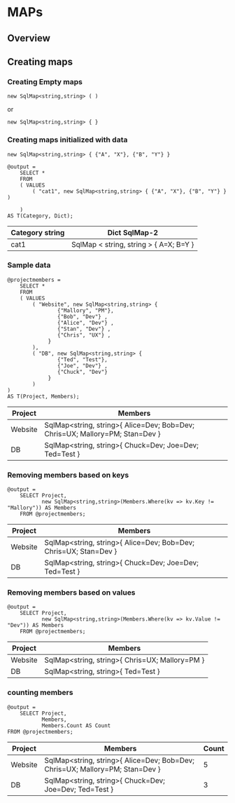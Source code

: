 # MAPs

## Overview



## Creating maps

### Creating Empty maps

```
new SqlMap<string,string> ( )
```
or

```
new SqlMap<string,string> { }
```

### Creating maps initialized with data

```
new SqlMap<string,string> { {"A", "X"}, {"B", "Y"} }
```

```
@output =
    SELECT * 
    FROM  
    ( VALUES
        ( "cat1", new SqlMap<string,string> { {"A", "X"}, {"B", "Y"} } )

    )
AS T(Category, Dict);
```

| Category string | Dict SqlMap-2 |
| --- | --- |
| cat1 | SqlMap &lt; string, string &gt; { A=X; B=Y } |

### Sample data

```
@projectmembers = 
    SELECT *
    FROM
    ( VALUES
        ( "Website", new SqlMap<string,string> { 
                {"Mallory", "PM"}, 
                {"Bob", "Dev"} ,
                {"Alice", "Dev"} ,
                {"Stan", "Dev"} ,
                {"Chris", "UX"} ,
             } 
        ),
        ( "DB", new SqlMap<string,string> { 
                {"Ted", "Test"}, 
                {"Joe", "Dev"} ,
                {"Chuck", "Dev"} 
             } 
        )
)
AS T(Project, Members);
```

| Project | Members |
| --- | --- |
| Website | SqlMap<string, string>{ Alice=Dev; Bob=Dev; Chris=UX; Mallory=PM; Stan=Dev } |
| DB | SqlMap<string, string>{ Chuck=Dev; Joe=Dev; Ted=Test } |


### Removing members based on keys

```
@output =
    SELECT Project,
           new SqlMap<string,string>(Members.Where(kv => kv.Key != "Mallory")) AS Members
    FROM @projectmembers;
```

| Project | Members |
| --- | --- |
| Website | SqlMap<string, string>{ Alice=Dev; Bob=Dev; Chris=UX; Stan=Dev } |
| DB | SqlMap<string, string>{ Chuck=Dev; Joe=Dev; Ted=Test } |


### Removing members based on values

```
@output =
    SELECT Project,
           new SqlMap<string,string>(Members.Where(kv => kv.Value != "Dev")) AS Members
    FROM @projectmembers;
```

| Project | Members |
| --- | --- |
| Website | SqlMap<string, string>{ Chris=UX; Mallory=PM } |
| DB | SqlMap<string, string>{ Ted=Test } |

### counting members

```
@output =
    SELECT Project,
           Members,
           Members.Count AS Count
FROM @projectmembers;
```

| Project | Members | Count |
| --- | --- | --- |
| Website | SqlMap<string, string>{ Alice=Dev; Bob=Dev; Chris=UX; Mallory=PM; Stan=Dev } | 5 |
| DB | SqlMap<string, string>{ Chuck=Dev; Joe=Dev; Ted=Test } | 3 |


